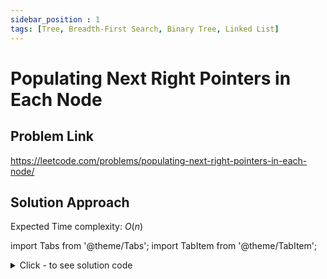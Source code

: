 ```yaml
---
sidebar_position : 1
tags: [Tree, Breadth-First Search, Binary Tree, Linked List]
---
```


# Populating Next Right Pointers in Each Node

## Problem Link
https://leetcode.com/problems/populating-next-right-pointers-in-each-node/

## Solution Approach

Expected Time complexity: $O(n)$

import Tabs from '@theme/Tabs';
import TabItem from '@theme/TabItem';

<details><summary>Click - to see solution code</summary>

<Tabs>
<TabItem value="cpp" label="C++">

```cpp
class Solution {
    map<int, vector<Node*>> mp;

   public:
    void traversal(Node* root, int h) {
        if (!root) return;
        mp[h].push_back(root);
        traversal(root->left, h + 1);
        traversal(root->right, h + 1);
    }

    Node* connect(Node* root) {
        traversal(root, 0);
        for (auto i : mp) {
            for (int j = 0; j < i.second.size() - 1; j++) {
                i.second[j]->next = i.second[j + 1];
            }
        }
        return root;
    }
};
```
</TabItem>
</Tabs>

</details>
